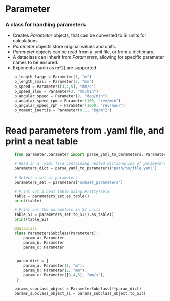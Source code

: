 # Parameter
### A class for handling parameters

- Creates *Parameter* objects, that can be converted to SI units for calculations.
- *Parameter* objects store original values and units.
- *Parameter* objects can be read from a .yml file, or from a dictionary.
- A dataclass can inherit from *Parameters*, allowing for specific parameter names to be ensured.
- Exponents (such as m^2) are supported


```python
    p_length_large = Parameter(1, "m")
    p_length_small = Parameter(2, "mm")
    p_speed = Parameter([3,4,5], "mm/s")
    p_speed_slow = Parameter(3, "mm/min")
    p_angular_speed = Parameter(2, "deg/min")
    p_angular_speed_rpm = Parameter(100, "rev/min")
    p_angular_speed_rph = Parameter(1000, "rev/hour")
    p_moment_inertia = Parameter(0.1, "kg/m^2")

```
# Read parameters from .yaml file, and print a neat table
```python
    from parameter.parameter import parse_yaml_to_parameters, Parameters

    # Read in a .yaml file containing nested dictionaries of parameters
    parameters_dict = parse_yaml_to_parameters("path/to/file.yaml")

    # Select a set of parameters
    parameters_set = parameters["subset_parameters"]

    # Print out a neat table using PrettyTable
    table = parameters_set.as_table()
    print(table)

    # Print out the parameters in SI units
    table_SI = parameters_set.to_SI().as_table()
    print(table_SI)

```

```python
    @dataclass
    class ParametersSubclass(Parameters):
        param_a: Parameter
        param_b: Parameter
        param_c: Parameter


     param_dict = {
        param_a: Parameter(1, "m"),
        param_b: Parameter(2, "mm"),
        param_c: Parameter([3,4,5], "mm/s"),
     }

    params_subclass_object = ParameterSubclass(**param_dict)
    params_subclass_object_si = params_subclass_object.to_SI()
```
